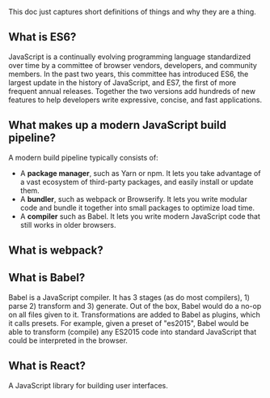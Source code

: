This doc just captures short definitions of things and why they are a thing.

## What is ES6?
JavaScript is a continually evolving programming language standardized over time by a committee of browser vendors, developers, and community members. In the past two years, this committee has introduced ES6, the largest update in the history of JavaScript, and ES7, the first of more frequent annual releases. Together the two versions add hundreds of new features to help developers write expressive, concise, and fast applications.

## What makes up a modern JavaScript build pipeline?
A modern build pipeline typically consists of:

* A **package manager**, such as Yarn or npm. It lets you take advantage of a vast ecosystem of third-party packages, and easily install or update them.
* A **bundler**, such as webpack or Browserify. It lets you write modular code and bundle it together into small packages to optimize load time.
* A **compiler** such as Babel. It lets you write modern JavaScript code that still works in older browsers.

## What is webpack?


## What is Babel?
Babel is a JavaScript compiler. It has 3 stages (as do most compilers), 1) parse 2) transform and 3) generate. Out of the box, Babel would do a no-op on all files given to it. Transformations are added to Babel as plugins, which it calls presets. For example, given a preset of "es2015", Babel would be able to transform (compile) any ES2015 code into standard JavaScript that could be interpreted in the browser.

## What is React?
A JavaScript library for building user interfaces.
